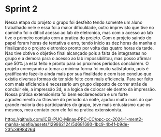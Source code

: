 # Sprint 2

Nessa etapa do projeto o grupo foi desfeito tendo somente um aluno trabalhado nele e essa foi a maior dificuldade, outro imprevisto que tive no caminho foi o dificil acesso ao lab de eletronica, mas com o acesso ao lab tive o primeiro contato com a pratica do projeto.
Com o projeto saindo do papel foram horas de tentativa e erro, tendo inicio as dez horas da manha e finalizando o projeto eletronico pronto por volta das quatro horas da tarde.
Nao tive obtive o objetivo final alcançado pois a falta de integrantes no grupo e a demora para o acesso ao lab impossibilitou, mas posso afirmar que 50% ja esta feito e pronto para os proximos periodos concluirem.
O projeto começando a tomar a minima forma foi muito satisfatorio, pois é gratificante faze-lo ainda mais por sua finalidade e com isso concluo que existia diversas formas de ter sido feito com mais eficiencia.
Para ser feito com mais eficiencia é necessario um grupo disposto de correr atrás de concluir ele, a impressão 3d, e a logica de colocar ele dentro da impressão.
Nossa prática extensionista foi bem esclarecedora e um forte agradecimento ao Giovane do periodo da noite, ajudou muito mais do que grande maioria dos participantes do grupo, teve mais entusiasmo que os mesmos, meu contato com ele foi na pratica extensionista.

https://github.com/ICEI-PUC-Minas-PPC-CC/ppc-cc-2024-1-ment2-manha-adefip/assets/129862124/5d681680-1bc9-4b4f-b9de-23fc39984264
